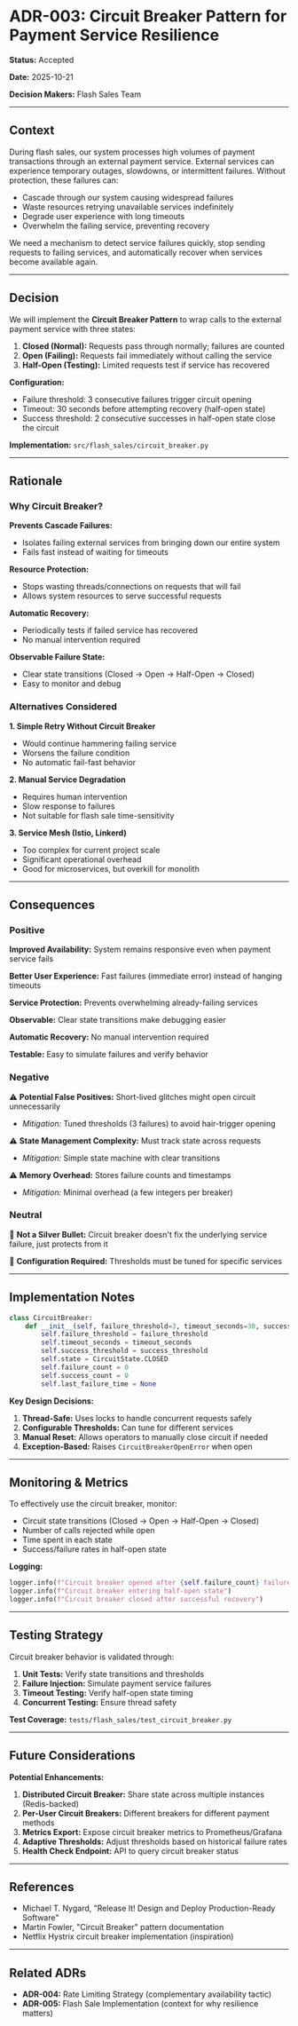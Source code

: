 # ADR-003: Circuit Breaker Pattern for Payment Service Resilience

**Status:** Accepted

**Date:** 2025-10-21

**Decision Makers:** Flash Sales Team

---

## Context

During flash sales, our system processes high volumes of payment transactions through an external payment service. External services can experience temporary outages, slowdowns, or intermittent failures. Without protection, these failures can:

- Cascade through our system causing widespread failures
- Waste resources retrying unavailable services indefinitely
- Degrade user experience with long timeouts
- Overwhelm the failing service, preventing recovery

We need a mechanism to detect service failures quickly, stop sending requests to failing services, and automatically recover when services become available again.

---

## Decision

We will implement the **Circuit Breaker Pattern** to wrap calls to the external payment service with three states:

1. **Closed (Normal):** Requests pass through normally; failures are counted
2. **Open (Failing):** Requests fail immediately without calling the service
3. **Half-Open (Testing):** Limited requests test if service has recovered

**Configuration:**
- Failure threshold: 3 consecutive failures trigger circuit opening
- Timeout: 30 seconds before attempting recovery (half-open state)
- Success threshold: 2 consecutive successes in half-open state close the circuit

**Implementation:** `src/flash_sales/circuit_breaker.py`

---

## Rationale

### Why Circuit Breaker?

**Prevents Cascade Failures:**
- Isolates failing external services from bringing down our entire system
- Fails fast instead of waiting for timeouts

**Resource Protection:**
- Stops wasting threads/connections on requests that will fail
- Allows system resources to serve successful requests

**Automatic Recovery:**
- Periodically tests if failed service has recovered
- No manual intervention required

**Observable Failure State:**
- Clear state transitions (Closed → Open → Half-Open → Closed)
- Easy to monitor and debug

### Alternatives Considered

**1. Simple Retry Without Circuit Breaker**
- Would continue hammering failing service
- Worsens the failure condition
- No automatic fail-fast behavior

**2. Manual Service Degradation**
- Requires human intervention
- Slow response to failures
- Not suitable for flash sale time-sensitivity

**3. Service Mesh (Istio, Linkerd)**
- Too complex for current project scale
- Significant operational overhead
- Good for microservices, but overkill for monolith

---

## Consequences

### Positive

 **Improved Availability:** System remains responsive even when payment service fails

 **Better User Experience:** Fast failures (immediate error) instead of hanging timeouts

 **Service Protection:** Prevents overwhelming already-failing services

**Observable:** Clear state transitions make debugging easier

**Automatic Recovery:** No manual intervention required

**Testable:** Easy to simulate failures and verify behavior

### Negative

⚠️ **Potential False Positives:** Short-lived glitches might open circuit unnecessarily
- *Mitigation:* Tuned thresholds (3 failures) to avoid hair-trigger opening

⚠️ **State Management Complexity:** Must track state across requests
- *Mitigation:* Simple state machine with clear transitions

⚠️ **Memory Overhead:** Stores failure counts and timestamps
- *Mitigation:* Minimal overhead (a few integers per breaker)

### Neutral

🔹 **Not a Silver Bullet:** Circuit breaker doesn't fix the underlying service failure, just protects from it

🔹 **Configuration Required:** Thresholds must be tuned for specific services

---

## Implementation Notes

```python
class CircuitBreaker:
    def __init__(self, failure_threshold=3, timeout_seconds=30, success_threshold=2):
        self.failure_threshold = failure_threshold
        self.timeout_seconds = timeout_seconds
        self.success_threshold = success_threshold
        self.state = CircuitState.CLOSED
        self.failure_count = 0
        self.success_count = 0
        self.last_failure_time = None
```

**Key Design Decisions:**

1. **Thread-Safe:** Uses locks to handle concurrent requests safely
2. **Configurable Thresholds:** Can tune for different services
3. **Manual Reset:** Allows operators to manually close circuit if needed
4. **Exception-Based:** Raises `CircuitBreakerOpenError` when open

---

## Monitoring & Metrics

To effectively use the circuit breaker, monitor:

- Circuit state transitions (Closed → Open → Half-Open → Closed)
- Number of calls rejected while open
- Time spent in each state
- Success/failure rates in half-open state

**Logging:**
```python
logger.info(f"Circuit breaker opened after {self.failure_count} failures")
logger.info(f"Circuit breaker entering half-open state")
logger.info(f"Circuit breaker closed after successful recovery")
```

---

## Testing Strategy

Circuit breaker behavior is validated through:

1. **Unit Tests:** Verify state transitions and thresholds
2. **Failure Injection:** Simulate payment service failures
3. **Timeout Testing:** Verify half-open state timing
4. **Concurrent Testing:** Ensure thread safety

**Test Coverage:** `tests/flash_sales/test_circuit_breaker.py`

---

## Future Considerations

**Potential Enhancements:**

1. **Distributed Circuit Breaker:** Share state across multiple instances (Redis-backed)
2. **Per-User Circuit Breakers:** Different breakers for different payment methods
3. **Metrics Export:** Expose circuit breaker metrics to Prometheus/Grafana
4. **Adaptive Thresholds:** Adjust thresholds based on historical failure rates
5. **Health Check Endpoint:** API to query circuit breaker status

---

## References

- Michael T. Nygard, "Release It! Design and Deploy Production-Ready Software"
- Martin Fowler, "Circuit Breaker" pattern documentation
- Netflix Hystrix circuit breaker implementation (inspiration)

---

## Related ADRs

- **ADR-004:** Rate Limiting Strategy (complementary availability tactic)
- **ADR-005:** Flash Sale Implementation (context for why resilience matters)